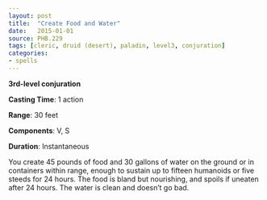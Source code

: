 ```yaml
---
layout: post
title:  "Create Food and Water"
date:   2015-01-01
source: PHB.229
tags: [cleric, druid (desert), paladin, level3, conjuration]
categories:
- spells
---
```


**3rd-level conjuration**

**Casting Time**: 1 action

**Range**: 30 feet

**Components**: V, S

**Duration**: Instantaneous

You create 45 pounds of food and 30 gallons of water on the ground or in containers within range, enough to sustain up to fifteen humanoids or five steeds for 24 hours. The food is bland but nourishing, and spoils if uneaten after 24 hours. The water is clean and doesn’t go bad.
